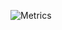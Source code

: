 ![Metrics](https://metrics.lecoq.io/bnpne?template=classic&languages=1&pagespeed=1&languages.ignored=html%2C%20css%20&languages.limit=8&languages.colors=github&languages.threshold=0%25&pagespeed.url=https%3A%2F%2Fwww.bnpne.io&pagespeed.detailed=true&pagespeed.screenshot=true&config.timezone=America%2FLos_Angeles)

